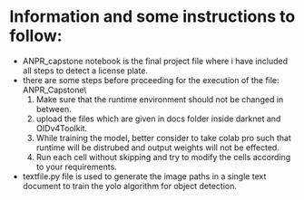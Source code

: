 # Information and some instructions to follow:

* ANPR_capstone notebook is the final project file where i have included all steps to detect a license plate.
* there are some steps before proceeding for the execution of the file: ANPR_Capstone\
     1. Make sure that the runtime environment should not be changed in between.
     2. upload the files which are given in docs folder inside darknet and OIDv4Toolkit.
     3. While training the model, better consider to take colab pro such that runtime will be distrubed and output weights will not be effected.
     4. Run each cell without skipping and try to modify the cells according to your requirements.
* textfile.py file is used to generate the image paths in a single text document to train the yolo algorithm for object detection.   